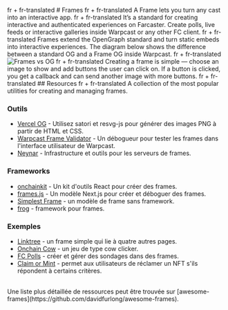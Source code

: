 fr + fr-translated # Frames
fr + fr-translated A Frame lets you turn any cast into an interactive app.
fr + fr-translated It’s a standard for creating interactive and authenticated experiences on Farcaster. Create polls, live feeds or interactive galleries inside Warpcast or any other FC client.
fr + fr-translated Frames extend the OpenGraph standard and turn static embeds into interactive experiences. The diagram below shows the difference between a standard OG and a Frame OG inside Warpcast.
fr + fr-translated ![Frames vs OG](/assets/frame_og.png)
fr + fr-translated Creating a frame is simple — choose an image to show and add buttons the user can click on. If a button is clicked, you get a callback and can send another image with more buttons.
fr + fr-translated ## Resources
fr + fr-translated A collection of the most popular utilities for creating and managing frames.
### Outils
- [Vercel OG](https://vercel.com/docs/functions/og-image-generation) - Utilisez satori et resvg-js pour générer des images PNG à partir de HTML et CSS.
- [Warpcast Frame Validator](https://warpcast.com/~/developers/frames) - Un débogueur pour tester les frames dans l'interface utilisateur de Warpcast.
- [Neynar](https://docs.neynar.com/docs/how-to-build-farcaster-frames-with-neynar) - Infrastructure et outils pour les serveurs de frames.
### Frameworks
- [onchainkit](https://github.com/coinbase/onchainkit) - Un kit d'outils React pour créer des frames.
- [frames.js](https://framesjs.org/) - Un modèle Next.js pour créer et déboguer des frames.
- [Simplest Frame](https://github.com/depatchedmode/simplest-frame) - un modèle de frame sans framework.
- [frog](https://frog.fm) - framework pour frames.
### Exemples
- [Linktree](https://replit.com/@soren/Linktree-Frame?v=1) - un frame simple qui lie à quatre autres pages.
- [Onchain Cow](https://github.com/WillPapper/On-Chain-Cow-Farcaster-Frame) - un jeu de type cow clicker.
- [FC Polls](https://github.com/farcasterxyz/fc-polls) - créer et gérer des sondages dans des frames.
- [Claim or Mint](https://github.com/horsefacts/base-mint-with-warps) - permet aux utilisateurs de réclamer un NFT s'ils répondent à certains critères.
<br/>
Une liste plus détaillée de ressources peut être trouvée sur [awesome-frames](https://github.com/davidfurlong/awesome-frames).